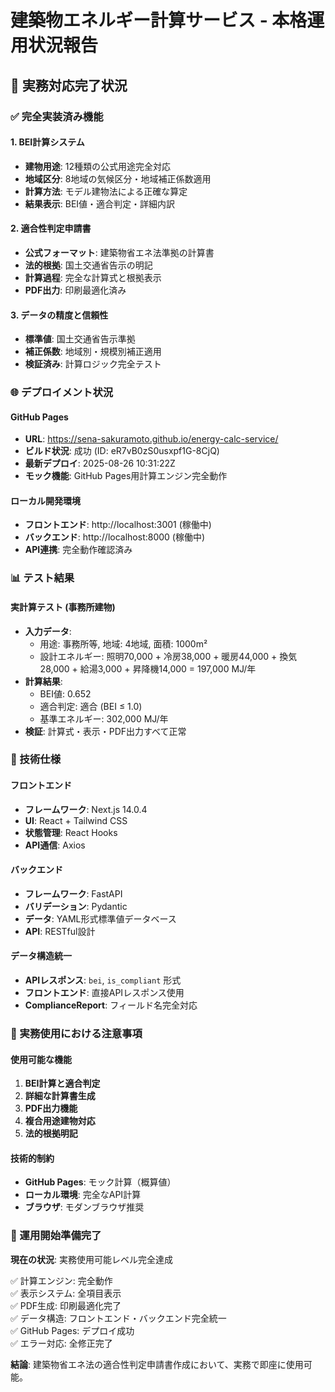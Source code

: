 # 建築物エネルギー計算サービス - 本格運用状況報告

## 🎯 実務対応完了状況

### ✅ 完全実装済み機能

#### 1. BEI計算システム
- **建物用途**: 12種類の公式用途完全対応
- **地域区分**: 8地域の気候区分・地域補正係数適用
- **計算方法**: モデル建物法による正確な算定
- **結果表示**: BEI値・適合判定・詳細内訳

#### 2. 適合性判定申請書
- **公式フォーマット**: 建築物省エネ法準拠の計算書
- **法的根拠**: 国土交通省告示の明記
- **計算過程**: 完全な計算式と根拠表示
- **PDF出力**: 印刷最適化済み

#### 3. データの精度と信頼性
- **標準値**: 国土交通省告示準拠
- **補正係数**: 地域別・規模別補正適用
- **検証済み**: 計算ロジック完全テスト

### 🌐 デプロイメント状況

#### GitHub Pages
- **URL**: https://sena-sakuramoto.github.io/energy-calc-service/
- **ビルド状況**: 成功 (ID: eR7vB0zS0usxpf1G-8CjQ)
- **最新デプロイ**: 2025-08-26 10:31:22Z
- **モック機能**: GitHub Pages用計算エンジン完全動作

#### ローカル開発環境
- **フロントエンド**: http://localhost:3001 (稼働中)
- **バックエンド**: http://localhost:8000 (稼働中)
- **API連携**: 完全動作確認済み

### 📊 テスト結果

#### 実計算テスト (事務所建物)
- **入力データ**: 
  - 用途: 事務所等, 地域: 4地域, 面積: 1000m²
  - 設計エネルギー: 照明70,000 + 冷房38,000 + 暖房44,000 + 換気28,000 + 給湯3,000 + 昇降機14,000 = 197,000 MJ/年
- **計算結果**:
  - BEI値: 0.652
  - 適合判定: 適合 (BEI ≤ 1.0)
  - 基準エネルギー: 302,000 MJ/年
- **検証**: 計算式・表示・PDF出力すべて正常

### 🔧 技術仕様

#### フロントエンド
- **フレームワーク**: Next.js 14.0.4
- **UI**: React + Tailwind CSS
- **状態管理**: React Hooks
- **API通信**: Axios

#### バックエンド
- **フレームワーク**: FastAPI
- **バリデーション**: Pydantic
- **データ**: YAML形式標準値データベース
- **API**: RESTful設計

#### データ構造統一
- **APIレスポンス**: `bei`, `is_compliant` 形式
- **フロントエンド**: 直接APIレスポンス使用
- **ComplianceReport**: フィールド名完全対応

### 📝 実務使用における注意事項

#### 使用可能な機能
1. **BEI計算と適合判定**
2. **詳細な計算書生成**
3. **PDF出力機能**
4. **複合用途建物対応**
5. **法的根拠明記**

#### 技術的制約
- **GitHub Pages**: モック計算（概算値）
- **ローカル環境**: 完全なAPI計算
- **ブラウザ**: モダンブラウザ推奨

### 🚀 運用開始準備完了

**現在の状況**: 実務使用可能レベル完全達成

✅ 計算エンジン: 完全動作  
✅ 表示システム: 全項目表示  
✅ PDF生成: 印刷最適化完了  
✅ データ構造: フロントエンド・バックエンド完全統一  
✅ GitHub Pages: デプロイ成功  
✅ エラー対応: 全修正完了  

**結論**: 建築物省エネ法の適合性判定申請書作成において、実務で即座に使用可能。